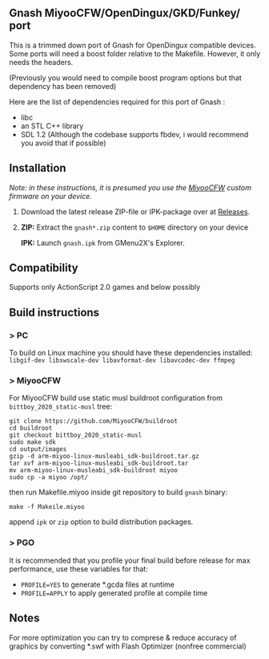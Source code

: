 Gnash MiyooCFW/OpenDingux/GKD/Funkey/ port
-

This is a trimmed down port of Gnash for OpenDingux compatible devices.
Some ports will need a boost folder relative to the Makefile.
However, it only needs the headers.

(Previously you would need to compile boost program options but that dependency has been removed)

Here are the list of dependencies required for this port of Gnash :
- libc
- an STL C++ library
- SDL 1.2 (Although the codebase supports fbdev, i would recommend you avoid that if possible)

## Installation
*Note: in these instructions, it is presumed you use the [MiyooCFW](https://github.com/TriForceX/MiyooCFW/) custom firmware on your device.*
1. Download the latest release ZIP-file or IPK-package over at [Releases](https://github.com/Apaczer/gnash-miyoo/releases/latest).
2. **ZIP:** Extract the `gnash*.zip` content to ``$HOME`` directory on your device  

	**IPK:** Launch ``gnash.ipk`` from GMenu2X's Explorer.

## Compatibility
Supports only ActionScript 2.0 games and below possibly

## Build instructions
### > PC
To build on Linux machine you should have these dependencies installed:
`libgif-dev libswscale-dev libavformat-dev libavcodec-dev ffmpeg`
### > MiyooCFW
For MiyooCFW build use static musl buildroot configuration from `bittboy_2020_static-musl` tree:
```
git clone https://github.com/MiyooCFW/buildroot
cd buildroot
git checkout bittboy_2020_static-musl
sudo make sdk
cd output/images
gzip -d arm-miyoo-linux-musleabi_sdk-buildroot.tar.gz
tar xvf arm-miyoo-linux-musleabi_sdk-buildroot.tar
mv arm-miyoo-linux-musleabi_sdk-buildroot miyoo
sudo cp -a miyoo /opt/
```
then run Makefile.miyoo inside git repository to build `gnash` binary:
```
make -f Makeile.miyoo
```
append `ipk` or `zip` option to build distribution packages.

### > PGO
It is recommended that you profile your final build before release for max performance, use these variables for that:
 - `PROFILE=YES` to generate *.gcda files at runtime
 - `PROFILE=APPLY` to apply generated profile at compile time

## Notes
For more optimization you can try to comprese & reduce accuracy of graphics by converting \*.swf with Flash Optimizer (nonfree commercial)